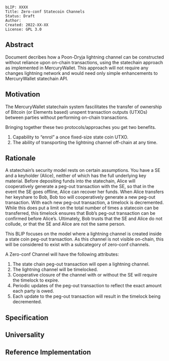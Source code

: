 ```
bLIP: XXXX
Title: Zero-conf Statecoin Channels
Status: Draft
Author: 
Created: 2022-XX-XX
License: GPL 3.0
```

## Abstract

Document decribes how a Poon-Dryja lightning channel can be constructed without reliance upon on-chain transactions, using the statechain approach as implemented in MercuryWallet.  This approach will not require any changes lightning network and would need only simple enhancements to MercuryWallet statechain API.

## Motivation

The MercuryWallet statechain system fascilitates the transfer of ownership of Bitcoin (or Elements based) unspent transaction outputs (UTXOs) between parties without performing on-chain transactions.

Bringing together these two protocols/approaches you get two benefits.
1. Capability to “enrol” a once fixed-size state coin UTXO.
2. The ability of transporting the lightning channel off-chain at any time.

## Rationale

A statechain’s security model rests on certain assumptions. You have a SE and a keyholder (Alice), neither of which has the full underlying key material. Before depositing funds into the statechain, Alice will cooperatively generate a peg-out transaction with the SE, so that in the event the SE goes offline, Alice can recover her funds. When Alice transfers her keyshare to Bob, Bob too will cooperatively generate a new peg-out transaction. With each new peg-out transaction, a timelock is decremented. While this does put a limit on the total number of times a statecoin can be transferred, this timelock ensures that Bob’s peg-out transaction can be confirmed before Alice’s. Ultimately, Bob trusts that the SE and Alice do not collude, or that the SE and Alice are not the same person.

This BLIP focuses on the model where a lightning channel is created inside a state coin peg-out transaction.  As this channel is not visible on-chain, this will be considered to exist with a subcategory of zero-conf channels.

A Zero-conf Channel will have the following attributes:
1. The state chain peg-out transaction will open a lightning channel.
2. The lightning channel will be timelocked.
3. Cooperative closure of the channel with or without the SE will require the timelock to expire.
4. Periodic updates of the peg-out transaction to reflect the exact amount each party is owed.
5. Each update to the peg-out transaction will result in the timelock being decremented.

## Specification

## Universality

## Reference Implementation
